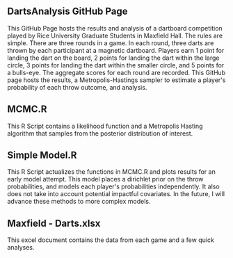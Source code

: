## DartsAnalysis GitHub Page

This GitHub Page hosts the results and analysis of a dartboard competition played by Rice University Graduate Students in Maxfield Hall. The rules are simple. There are three rounds in a game. In each round, three darts are thrown by each participant at a magnetic dartboard. Players earn 1 point for landing the dart on the board, 2 points for landing the dart within the large circle, 3 points for landing the dart within the smaller circle, and 5 points for a bulls-eye. The aggregate scores for each round are recorded. This GitHub page hosts the results, a Metropolis-Hastings sampler to estimate a player's probability of each throw outcome, and analysis.

## MCMC.R
This R Script contains a likelihood function and a Metropolis Hasting algorithm that samples from the posterior distribution of interest.

## Simple Model.R
This R Script actualizes the functions in MCMC.R and plots results for an early model attempt. This model places a dirichlet prior on the throw probabilities, and models each player's probabilities independently. It also does not take into account potential impactful covariates. In the future, I will advance these methods to more complex models.

## Maxfield - Darts.xlsx
This excel document contains the data from each game and a few quick analyses.

